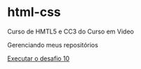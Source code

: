 # html-css
 Curso de HMTL5 e CC3 do Curso em Video

Gerenciando meus repositórios

<a href="https://mauro0mau.github.io/html-css/desafios/d010/android.html">Executar o desafio 10</a>

<a href="https://mauro0mau.github.io/html-css/ex022/fundo006.html"></a>